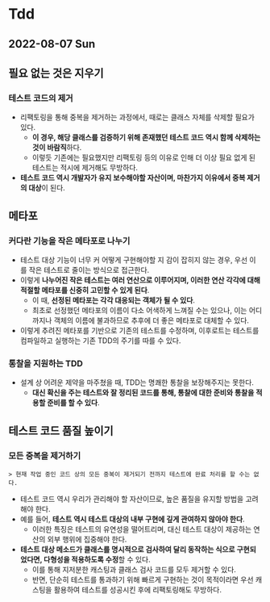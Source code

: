 # Tdd
## 2022-08-07 Sun
## 필요 없는 것은 지우기
### 테스트 코드의 제거
* 리팩토링을 통해 중복을 제거하는 과정에서, 때로는 클래스 자체를 삭제할 필요가 있다.
  * **이 경우, 해당 클래스를 검증하기 위해 존재했던 테스트 코드 역시 함께 삭제하는 것이 바람직**하다. 
  * 이렇듯 기존에는 필요했지만 리팩토링 등의 이유로 인해 더 이상 필요 없게 된 테스트는 적시에 제거해도 무방하다.
* **테스트 코드 역시 개발자가 유지 보수해야할 자산이며, 마찬가지 이유에서 중복 제거의 대상**이 된다.

## 메타포
### 커다란 기능을 작은 메타포로 나누기
* 테스트 대상 기능이 너무 커 어떻게 구현해야할 지 감이 잡히지 않는 경우, 우선 이를 작은 테스트로 줄이는 방식으로 접근한다.
* 이렇게 **나누어진 작은 테스트는 여러 연산으로 이루어지며, 이러한 연산 각각에 대해 적절할 메타포를 신중히 고민할 수 있게 된다**.
  * 이 때, **선정된 메타포는 각각 대응되는 객체가 될 수 있다**.
  * 최초로 선정했던 메타포의 이름이 다소 어색하게 느껴질 수는 있으나, 이는 어디까지나 객체의 이름에 불과하므로 추후에 더 좋은 메타포로 대체할 수 있다.
* 이렇게 추려진 메타포를 기반으로 기존의 테스트를 수정하며, 이후로트는 테스트를 컴파일하고 실행하는 기존 TDD의 주기를 따를 수 있다.

### 통찰을 지원하는 TDD
* 설계 상 어려운 제약을 마주쳤을 때, TDD는 명쾌한 통찰을 보장해주지는 못한다.
  * **대신 확신을 주는 테스트와 잘 정리된 코드를 통해, 통찰에 대한 준비와 통찰을 적용할 준비를 할 수 있다**.

## 테스트 코드 품질 높이기
### 모든 중복을 제거하기
```
> 현재 작업 중인 코드 상의 모든 중복이 제거되기 전까지 테스트에 완료 처리를 할 수는 없다.
```
* 테스트 코드 역시 우리가 관리해야 할 자산이므로, 높은 품질을 유지할 방법을 고려해야 한다.
* 예를 들어, **테스트 역시 테스트 대상의 내부 구현에 깊게 관여하지 않아야 한다**.
  * 이러한 특징은 테스트의 유연성을 떨어트리며, 대신 테스트 대상이 제공하는 연산의 외부 행위에 집중해야 한다.
* **테스트 대상 메소드가 클래스를 명시적으로 검사하여 달리 동작하는 식으로 구현되었다면, 다형성을 적용하도록 수정**할 수 있다.
  * 이를 통해 지저분한 캐스팅과 클래스 검사 코드를 모두 제거할 수 있다.
  * 반면, 단순히 테스트를 통과하기 위해 빠르게 구현하는 것이 목적이라면 우선 캐스팅을 활용하여 테스트를 성공시킨 후에 리팩토링해도 무방하다.